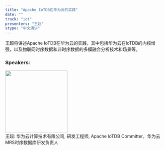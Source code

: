 ```yaml
---
title: "Apache IoTDB在华为云的实践"
date: "" 
track: "iot"
presenters: "王超"
stype: "中文演讲"
---
```

王超将讲述Apache IoTDB在华为云的实践，其中包括华为云在IoTDB的内核增强，以及物联网时序数据和非时序数据的多模融合分析技术和场景等。
 ### Speakers: 
 <img src="images/speaker/1129.png" width="200" /><br>王超: 华为云计算技术有限公司, 研发工程师, Apache IoTDB Committer，华为云MRS时序数据库研发负责人
 
